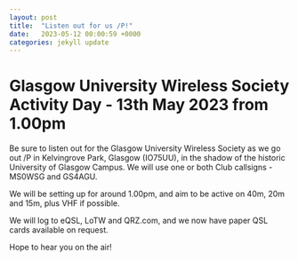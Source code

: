 ```yaml
---
layout: post
title:  "Listen out for us /P!"
date:   2023-05-12 00:00:59 +0000
categories: jekyll update
---
```

# Glasgow University Wireless Society Activity Day - 13th May 2023 from 1.00pm

Be sure to listen out for the Glasgow University Wireless Society as we go out /P in Kelvingrove Park, Glasgow (IO75UU), in the shadow of the historic University of Glasgow Campus. We will use one or both Club callsigns - MS0WSG and GS4AGU.

We will be setting up for around 1.00pm, and aim to be active on 40m, 20m and 15m, plus VHF if possible.

We will log to eQSL, LoTW and QRZ.com, and we now have paper QSL cards available on request.

Hope to hear you on the air!
